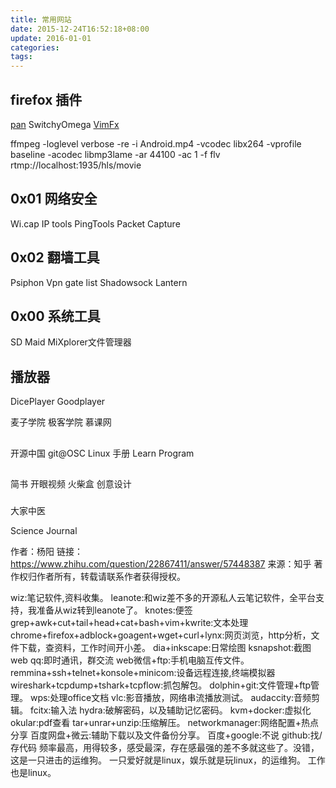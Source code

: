 ```yaml
---
title: 常用网站
date: 2015-12-24T16:52:18+08:00
update: 2016-01-01
categories:
tags:
---
```

## firefox 插件
[pan](https://addons.mozilla.org/zh-CN/firefox/addon/pan/?src=api) SwitchyOmega
[VimFx](https://addons.mozilla.org/en-US/firefox/addon/vimfx/)

ffmpeg -loglevel verbose -re -i Android.mp4  -vcodec libx264 -vprofile baseline -acodec libmp3lame -ar 44100 -ac 1    -f flv rtmp://localhost:1935/hls/movie

## 0x01 网络安全
Wi.cap
IP tools
PingTools
Packet Capture
## 0x02 翻墙工具
Psiphon
Vpn gate list
Shadowsock
Lantern
## 0x00 系统工具
SD Maid
MiXplorer文件管理器
## 播放器
DicePlayer
Goodplayer

麦子学院
极客学院
慕课网

##
开源中国
git@OSC
Linux 手册
Learn Program

##
简书
开眼视频
火柴盒
创意设计
###
大家中医

Science Journal




作者：杨阳
链接：https://www.zhihu.com/question/22867411/answer/57448387
来源：知乎
著作权归作者所有，转载请联系作者获得授权。

wiz:笔记软件,资料收集。
leanote:和wiz差不多的开源私人云笔记软件，全平台支持，我准备从wiz转到leanote了。
knotes:便签
grep+awk+cut+tail+head+cat+bash+vim+kwrite:文本处理
chrome+firefox+adblock+goagent+wget+curl+lynx:网页浏览，http分析，文件下载，查资料，工作时间开小差。
dia+inkscape:日常绘图
ksnapshot:截图
web qq:即时通讯，群交流
web微信+ftp:手机电脑互传文件。
remmina+ssh+telnet+konsole+minicom:设备远程连接,终端模拟器
wireshark+tcpdump+tshark+tcpflow:抓包解包。
dolphin+git:文件管理+ftp管理。
wps:处理office文档
vlc:影音播放，网络串流播放测试。
audaccity:音频剪辑。
fcitx:输入法
hydra:破解密码，以及辅助记忆密码。
kvm+docker:虚拟化
okular:pdf查看
tar+unrar+unzip:压缩解压。
networkmanager:网络配置+热点分享
百度网盘+微云:辅助下载以及文件备份分享。
百度+google:不说
github:找/存代码
频率最高，用得较多，感受最深，存在感最强的差不多就这些了。没错，这是一只进击的运维狗。
一只爱好就是linux，娱乐就是玩linux，的运维狗。
工作也是linux。
